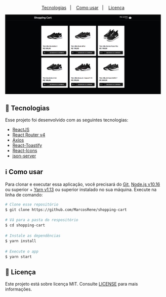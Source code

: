 <p align="center">
  <a href="#rocket-technologies">Tecnologias</a>&nbsp;&nbsp;&nbsp;|&nbsp;&nbsp;&nbsp;
  <a href="#information_source-how-to-use">Como usar</a>&nbsp;&nbsp;&nbsp;|&nbsp;&nbsp;&nbsp;
  <a href="#memo-license">Licença</a>
</p>

<p align="center">
  <img src="./.github/home.png" alt="Shopping Homepage"/>
</p>

## :rocket: Tecnologias

Esse projeto foi desenvolvido com as seguintes tecnologias:

-  [ReactJS](https://reactjs.org/)
-  [React Router v4](https://github.com/ReactTraining/react-router)
-  [Axios](https://github.com/axios/axios)
-  [React-Toastify](https://fkhadra.github.io/react-toastify/)
-  [React-Icons](https://react-icons.netlify.com/)
-  [json-server](https://github.com/typicode/json-server)

## :information_source: Como usar

Para clonar e executar essa aplicação, você precisará do [Git](https://git-scm.com), [Node.js v10.16][nodejs] ou superior + [Yarn v1.13][yarn] ou superior instalado no sua máquina. Execute na linha de comando:

```bash
# Clone esse repositório
$ git clone https://github.com/MarcosRene/shopping-cart

# Vá para a pasta do respositório
$ cd shopping-cart

# Instale as dependências 
$ yarn install

# Execute o app
$ yarn start
```

## :memo: Licença
Este projeto está sobre licença MIT. Consulte [LICENSE](https://github.com/MarcosRene/shopping-cart/blob/master/LICENSE) para mais informações.


[nodejs]: https://nodejs.org/
[yarn]: https://yarnpkg.com/
